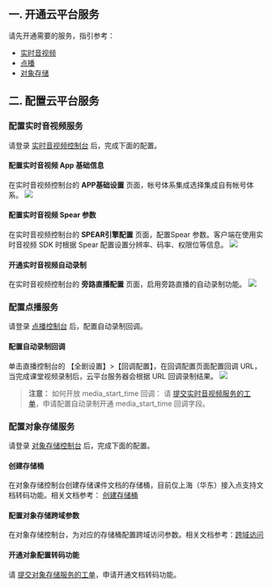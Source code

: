 ## 一. 开通云平台服务

请先开通需要的服务，指引参考：
- [实时音视频](http://tcecqpoc.fsphere.cn/product/trtc)
- [点播](http://tcecqpoc.fsphere.cn/document/product/266/8757)
- [对象存储](http://tcecqpoc.fsphere.cn/product/cos/getting-started)

## 二. 配置云平台服务
###  配置实时音视频服务
请登录 [实时音视频控制台](http://console.tce.fsphere.cn/ilvb?show=1) 后，完成下面的配置。
#### 配置实时音视频 App 基础信息
在实时音视频控制台的 **APP基础设置** 页面，帐号体系集成选择集成自有帐号体系。
![](http://imgcache.tcecqpoc.fsphere.cn/image/main.qcloudimg.com/raw/4fd5152b04c86fad42c926dbfb1baa6f.png)

####  配置实时音视频 Spear 参数
在实时音视频控制台的 **SPEAR引擎配置** 页面，配置Spear 参数。客户端在使用实时音视频 SDK 时根据 Spear 配置设置分辨率、码率、权限位等信息。
![](http://imgcache.tcecqpoc.fsphere.cn/image/main.qcloudimg.com/raw/f0dba39e36a19b27dfbcbd876db8205b.png)    

####  开通实时音视频自动录制
在实时音视频控制台的 **旁路直播配置** 页面，启用旁路直播的自动录制功能。
![](http://imgcache.tcecqpoc.fsphere.cn/image/main.qcloudimg.com/raw/3ef089bfb13724d92c5aae73e1ed2632.png)
### 配置点播服务
请登录 [点播控制台](http://console.tce.fsphere.cn/video) 后，配置自动录制回调。
####  配置自动录制回调
单击直播控制台的 【全剧设置】>【回调配置】，在回调配置页面配置回调 URL，当完成课堂视频录制后，云平台服务器会根据 URL 回调录制结果。
![](http://imgcache.tcecqpoc.fsphere.cn/image/main.qcloudimg.com/raw/cab7d959ce9bfe40ec71a07047043ed4.png)
> **注意：**
> 如何开放 media_start_time 回调：
> 请 [提交实时音视频服务的工单](http://console.tce.fsphere.cn/workorder/category/create?level1_id=29&level2_id=37&source=0)，申请配置自动录制开通 media_start_time 回调字段。

### 配置对象存储服务
请登录 [对象存储控制台](http://console.tce.fsphere.cn/cos5) 后，完成下面的配置。
####  创建存储桶
在对象存储控制台创建存储课件文档的存储桶，目前仅上海（华东）接入点支持文档转码功能。相关文档参考： [创建存储桶](http://tcecqpoc.fsphere.cn/document/product/436/6232)

####  配置对象存储跨域参数
在对象存储控制台，为对应的存储桶配置跨域访问参数。相关文档参考：[跨域访问](http://tcecqpoc.fsphere.cn/document/product/436/13318)

####  开通对象配置转码功能
请 [提交对象存储服务的工单](http://console.tce.fsphere.cn/workorder/category/create?level1_id=83&level2_id=84&source=0)，申请开通文档转码功能。

